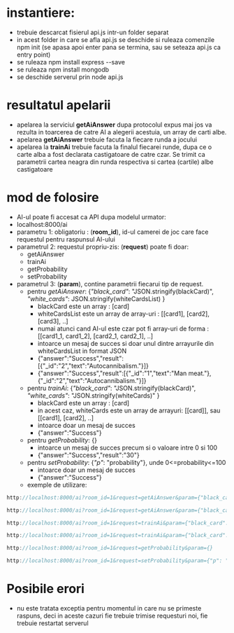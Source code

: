 # instantiere:
  - trebuie descarcat fisierul api.js intr-un folder separat
  - in acest folder in care se afla api.js se deschide si ruleaza comenzile npm init (se apasa apoi enter pana se termina, sau se seteaza api.js ca entry point)
  - se ruleaza npm install express --save
  - se ruleaza npm install mongodb
  - se deschide serverul prin node api.js
# resultatul apelarii
  - apelarea la serviciul **getAiAnswer** dupa protocolul expus mai jos va rezulta in toarcerea de catre AI a alegerii acestuia, un array de carti albe.
  - apelarea **getAiAnswer** trebuie facuta la fiecare runda a jocului
  - apelarea la **trainAi** trebuie facuta la finalul fiecarei runde, dupa ce o carte alba a fost declarata castigatoare de catre czar. Se trimit ca parametrii cartea neagra din runda respectiva si cartea (cartile) albe castigatoare
# mod de folosire
  - AI-ul poate fi accesat ca API dupa modelul urmator: 
  - localhost:8000/ai
  - parametru 1: obligatoriu : (**room_id**), id-ul camerei de joc care face requestul pentru raspunsul AI-ului
  - parametrul 2: requestul propriu-zis: (**request**) poate fi doar:
    - getAiAnswer
    - trainAi
    - getProbability
    - setProbability
  - parametrul 3: (**param**), contine parametrii fiecarui tip de request.
    - pentru *getAiAnswer*: {*"black_card"*: "JSON.stringify(blackCard)", *"white_cards"*: JSON.stringify(whiteCardsList) }
      - blackCard este un array : [card]
      - whiteCardsList este un array de array-uri : [[card1], [card2], [card3], ..]
      - numai atunci cand AI-ul este czar pot fi array-uri de forma : [[card1_1, card1_2], [card2_1, card2_1], ..]
      - intoarce un mesaj de succes si doar unul dintre arrayurile din whiteCardsList in format JSON
      - {"answer":"Success","result":[{"_id":"2","text":"Autocannibalism."}]}
      - {"answer":"Success","result":[{"_id":"1","text":"Man meat."},{"_id":"2","text":"Autocannibalism."}]}
    - pentru *trainAi*: {*"black_card"*: "JSON.stringify(blackCard)", *"white_cards"*: "JSON.stringify(whiteCards)" }
      - blackCard este un array : [card]
      - in acest caz, whiteCards este  un array de arrayuri: [[card]], sau [[card1], [card2], ..]
      - intoarce doar un mesaj de succes
      - {"answer":"Success"}
    - pentru *getProbability*: {}
      - intoarce un mesaj de succes precum si o valoare intre 0 si 100
      - {"answer":"Success","result":"30"}
    - pentru *setProbability*: {*"p"*: "probability"}, unde 0<=probability<=100
      - intoarce doar un mesaj de succes
      - {"answer":"Success"}
    - exemple de utilizare: 




```javascript
http://localhost:8000/ai?room_id=1&request=getAiAnswer&param={"black_card": [{ "_id": "1", "text": "I got 99 problems but  ain't one.", "pick": "1" }],  "white_cards": [[{ "_id": "1", "text":  "Man meat."}], [{ "_id": "2", "text": "Autocannibalism."}], [{ "_id": "4", "text":  "Man meat."}], [{ "_id": "3", "text": "Autocannibalism."}]] }
```

```javascript
http://localhost:8000/ai?room_id=1&request=getAiAnswer&param={"black_card": [{ "_id": "1", "text": "I got 99 problems but  ain't one.", "pick": "1" }],  "white_cards": [[{ "_id": "1", "text":  "Man meat."}, { "_id": "2", "text": "Autocannibalism."}], [{ "_id": "3", "text": "Autocannibalism."}, { "_id": "4", "text":  "Man meat."}]] }
```

```javascript
http://localhost:8000/ai?room_id=1&request=trainAi&param={"black_card": [{ "_id": "1", "text": "I got 99 problems but  ain't one.", "pick": "1" }], "white_cards": [[{ "_id": "1", "text":  "Man meat."}]]}
```

```javascript
http://localhost:8000/ai?room_id=1&request=trainAi&param={"black_card": [{ "_id": "2", "text": "I got 99 problems but  ain't one.", "pick": "1" }], "white_cards": [[{ "_id": "1", "text":  "Man meat."}], [{ "_id": "2", "text":  "Man meat."}]]}
```

```javascript
http://localhost:8000/ai?room_id=1&request=getProbability&param={}
```

```javascript
http://localhost:8000/ai?room_id=1&request=setProbability&param={"p": "30"}
```
    
# Posibile erori

  - nu este tratata exceptia pentru momentul in care nu se primeste raspuns, deci in aceste cazuri fie trebuie trimise requesturi noi, fie trebuie restartat serverul


